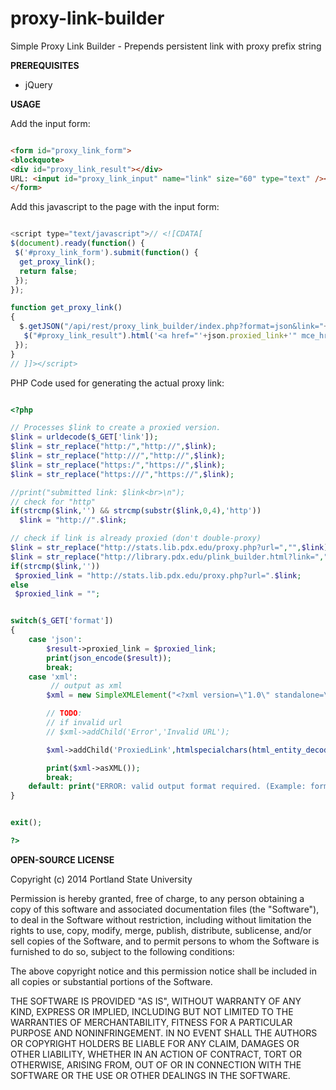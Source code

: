 proxy-link-builder
==================

Simple Proxy Link Builder - Prepends persistent link with proxy prefix string

**PREREQUISITES**

 - jQuery

**USAGE**

Add the input form:

```html

<form id="proxy_link_form">
<blockquote>
<div id="proxy_link_result"></div>
URL: <input id="proxy_link_input" name="link" size="60" type="text" /><input type="submit" value="Create Link!" /></blockquote>
</form>

```

Add this javascript to the page with the input form:

```javascript

<script type="text/javascript">// <![CDATA[
$(document).ready(function() {
 $('#proxy_link_form').submit(function() {
  get_proxy_link();
  return false;
 });
});

function get_proxy_link()
{
  $.getJSON("/api/rest/proxy_link_builder/index.php?format=json&link="+$("#proxy_link_input").val(), function( json ) {
   $("#proxy_link_result").html('<a href="'+json.proxied_link+'" mce_href="'+json.proxied_link+'">'+json.proxied_link+'</a>');
 });
}
// ]]></script>

```

PHP Code used for generating the actual proxy link:

```php

<?php

// Processes $link to create a proxied version.     
$link = urldecode($_GET['link']);    
$link = str_replace("http:/","http://",$link);    
$link = str_replace("http:///","http://",$link);    
$link = str_replace("https:/","https://",$link);    
$link = str_replace("https:///","https://",$link);    

//print("submitted link: $link<br>\n");
// check for "http"
if(strcmp($link,'') && strcmp(substr($link,0,4),'http'))
  $link = "http://".$link;

// check if link is already proxied (don't double-proxy)    
$link = str_replace("http://stats.lib.pdx.edu/proxy.php?url=","",$link);    
$link = str_replace("http://library.pdx.edu/plink_builder.html?link=","",$link);
if(strcmp($link,''))       
 $proxied_link = "http://stats.lib.pdx.edu/proxy.php?url=".$link;    
else
 $proxied_link = "";  


switch($_GET['format'])
{
	case 'json':
		$result->proxied_link = $proxied_link;
		print(json_encode($result));
		break;
	case 'xml':
		 // output as xml
		$xml = new SimpleXMLElement("<?xml version=\"1.0\" standalone=\"yes\"?><Result></Result>");

		// TODO: 
		// if invalid url
		// $xml->addChild('Error','Invalid URL');

		$xml->addChild('ProxiedLink',htmlspecialchars(html_entity_decode($proxied_link, ENT_QUOTES, 'UTF-8'), ENT_NOQUOTES, "UTF-8"));

		print($xml->asXML());
		break;
	default: print("ERROR: valid output format required. (Example: format=json)\n");
}


exit();

?>

```

**OPEN-SOURCE LICENSE**

Copyright (c) 2014 Portland State University

Permission is hereby granted, free of charge, to any person obtaining a copy of this software 
and associated documentation files (the "Software"), to deal in the Software without restriction, 
including without limitation the rights to use, copy, modify, merge, publish, distribute, sublicense, 
and/or sell copies of the Software, and to permit persons to whom the Software is furnished to do so, 
subject to the following conditions:

The above copyright notice and this permission notice shall be included in all copies or substantial 
portions of the Software.

THE SOFTWARE IS PROVIDED "AS IS", WITHOUT WARRANTY OF ANY KIND, EXPRESS OR IMPLIED, INCLUDING BUT NOT 
LIMITED TO THE WARRANTIES OF MERCHANTABILITY, FITNESS FOR A PARTICULAR PURPOSE AND NONINFRINGEMENT. IN 
NO EVENT SHALL THE AUTHORS OR COPYRIGHT HOLDERS BE LIABLE FOR ANY CLAIM, DAMAGES OR OTHER LIABILITY, 
WHETHER IN AN ACTION OF CONTRACT, TORT OR OTHERWISE, ARISING FROM, OUT OF OR IN CONNECTION WITH THE 
SOFTWARE OR THE USE OR OTHER DEALINGS IN THE SOFTWARE.

